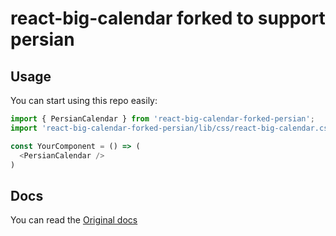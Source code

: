 # react-big-calendar forked to support persian

## Usage
You can start using this repo easily:

```js
import { PersianCalendar } from 'react-big-calendar-forked-persian';
import 'react-big-calendar-forked-persian/lib/css/react-big-calendar.css';

const YourComponent = () => (
  <PersianCalendar />
)
```

## Docs
You can read the [Original docs](https://github.com/intljusticemission/react-big-calendar)
